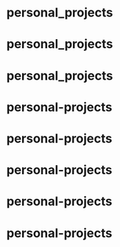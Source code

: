 # personal_projects
# personal_projects
# personal_projects
# personal-projects
# personal-projects
# personal-projects
# personal-projects
# personal-projects
